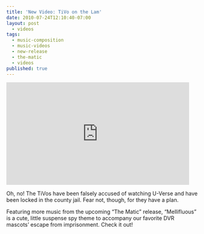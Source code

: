 ```yaml
---
title: 'New Video: TiVo on the Lam'
date: 2010-07-24T12:10:40-07:00
layout: post
  - videos
tags:
  - music-composition
  - music-videos
  - new-release
  - the-matic
  - videos
published: true
---
```

<iframe class="youtube" width="480" height="270" src="http://www.youtube.com/embed/watch?v=aS525JYfNG8" frameborder="0" allowfullscreen></iframe>

Oh, no! The TiVos have been falsely accused of watching U-Verse and have been locked in the county jail. Fear not, though, for they have a plan.

Featuring more music from the upcoming &#8220;The Matic&#8221; release, &#8220;Mellifluous&#8221; is a cute, little suspense spy theme to accompany our favorite DVR mascots&#8217; escape from imprisonment. Check it out!

<!--more-->
